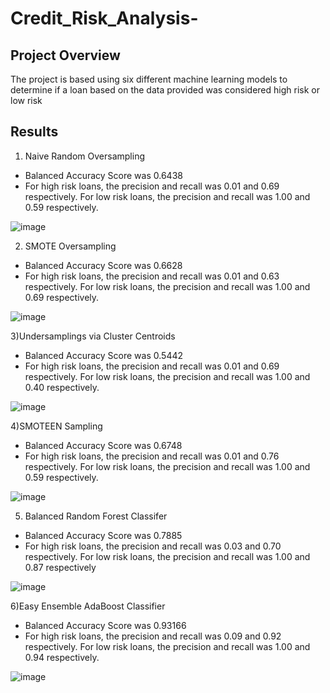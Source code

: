 # Credit_Risk_Analysis-

## Project Overview

The project is based using six different machine learning models to determine if a loan based on the data provided was considered high risk or low risk

## Results

1) Naive Random Oversampling

- Balanced Accuracy Score was 0.6438
- For high risk loans, the precision and recall was 0.01 and 0.69 respectively. For low risk loans, the precision and recall was 1.00 and 0.59 respectively.

![image](https://github.com/Dibarra11/Credit_Risk_Analysis-/blob/02c021d4d9bd02074ba78b42ef579642514f0f5e/Naive%20Random%20Oversampling.png)

2) SMOTE Oversampling

- Balanced Accuracy Score was 0.6628
- For high risk loans, the precision and recall was 0.01 and 0.63 respectively. For low risk loans, the precision and recall was 1.00 and 0.69 respectively.

![image](https://github.com/Dibarra11/Credit_Risk_Analysis-/blob/dd72b1f2ff4f7fbf994e94843c13028b6d3dce44/SMOTE%20Oversampling.png)

3)Undersamplings via Cluster Centroids

- Balanced Accuracy Score was 0.5442
- For high risk loans, the precision and recall was 0.01 and 0.69 respectively. For low risk loans, the precision and recall was 1.00 and 0.40 respectively.

![image](https://github.com/Dibarra11/Credit_Risk_Analysis-/blob/7fc5e3fa57c75fe2e9181d56000b9baab258fb50/Undersampling%20Via%20Cluster%20Centroids.png)

4)SMOTEEN Sampling

- Balanced Accuracy Score was 0.6748
- For high risk loans, the precision and recall was 0.01 and 0.76 respectively. For low risk loans, the precision and recall was 1.00 and 0.59 respectively.

![image](https://github.com/Dibarra11/Credit_Risk_Analysis-/blob/05ba5f6a38ba31c1fddf4f33d650e9c96d3eab6d/SMOTEEN%20Sampling.png)

5) Balanced Random Forest Classifer

- Balanced Accuracy Score was 0.7885
- For high risk loans, the precision and recall was 0.03 and 0.70 respectively. For low risk loans, the precision and recall was 1.00 and 0.87 respectively

![image](https://github.com/Dibarra11/Credit_Risk_Analysis-/blob/783bdc90620824efca8da51b9ed0003b1e39123c/Balanced%20Random%20Forest%20Classifier.png)

6)Easy Ensemble AdaBoost Classifier

- Balanced Accuracy Score was 0.93166
- For high risk loans, the precision and recall was 0.09 and 0.92 respectively. For low risk loans, the precision and recall was 1.00 and 0.94 respectively.

![image]()
